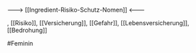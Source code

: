 ---> [[Ingredient-Risiko-Schutz-Nomen]] <---

, [[Risiko]], [[Versicherung]], [[Gefahr]], [[Lebensversicherung]], [[Bedrohung]]

#Feminin 